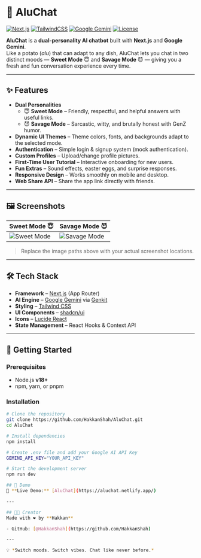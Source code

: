# 🥔 AluChat

[![Next.js](https://img.shields.io/badge/Next.js-000000?logo=nextdotjs&logoColor=white)](https://nextjs.org/)
[![TailwindCSS](https://img.shields.io/badge/Tailwind_CSS-38B2AC?logo=tailwindcss&logoColor=white)](https://tailwindcss.com/)
[![Google Gemini](https://img.shields.io/badge/Google%20Gemini-AI-blueviolet?logo=google&logoColor=white)](https://deepmind.google/technologies/gemini/)
[![License](https://img.shields.io/badge/License-MIT-green.svg)](LICENSE)

**AluChat** is a **dual-personality AI chatbot** built with **Next.js** and **Google Gemini**.  
Like a potato (*alu*) that can adapt to any dish, AluChat lets you chat in two distinct moods — **Sweet Mode** 😇 and **Savage Mode** 😈 — giving you a fresh and fun conversation experience every time.

---

## ✨ Features

- **Dual Personalities**
  - 😇 **Sweet Mode** – Friendly, respectful, and helpful answers with useful links.
  - 😈 **Savage Mode** – Sarcastic, witty, and brutally honest with GenZ humor.
- **Dynamic UI Themes** – Theme colors, fonts, and backgrounds adapt to the selected mode.
- **Authentication** – Simple login & signup system (mock authentication).
- **Custom Profiles** – Upload/change profile pictures.
- **First-Time User Tutorial** – Interactive onboarding for new users.
- **Fun Extras** – Sound effects, easter eggs, and surprise responses.
- **Responsive Design** – Works smoothly on mobile and desktop.
- **Web Share API** – Share the app link directly with friends.

---

## 🖼 Screenshots

| Sweet Mode 😇 | Savage Mode 😈 |
|--------------|---------------|
| ![Sweet Mode](/public/images/sweet_mode.png) | ![Savage Mode](/public/images/savage_mode.png) |

> Replace the image paths above with your actual screenshot locations.

---

## 🛠 Tech Stack

- **Framework** – [Next.js](https://nextjs.org/) (App Router)
- **AI Engine** – [Google Gemini](https://deepmind.google/technologies/gemini/) via [Genkit](https://firebase.google.com/docs/genkit)
- **Styling** – [Tailwind CSS](https://tailwindcss.com/)
- **UI Components** – [shadcn/ui](https://ui.shadcn.com/)
- **Icons** – [Lucide React](https://lucide.dev/guide/packages/lucide-react)
- **State Management** – React Hooks & Context API

---

## 🚀 Getting Started

### Prerequisites
- Node.js **v18+**
- npm, yarn, or pnpm

### Installation

```bash
# Clone the repository
git clone https://github.com/HakkanShah/AluChat.git
cd AluChat

# Install dependencies
npm install

# Create .env file and add your Google AI API Key
GEMINI_API_KEY="YOUR_API_KEY"

# Start the development server
npm run dev

## 📌 Demo
🔗 **Live Demo:** [AluChat](https://aluchat.netlify.app/)

---

## 👨‍💻 Creator
Made with ❤️ by **Hakkan**

- GitHub: [@HakkanShah](https://github.com/HakkanShah)

---

💡 *Switch moods. Switch vibes. Chat like never before.*
